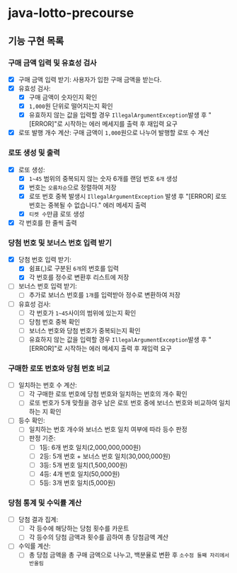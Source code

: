 # java-lotto-precourse

## 기능 구현 목록

### 구매 금액 입력 및 유효성 검사
- [x] 구매 금액 입력 받기: 사용자가 입한 구매 금액을 받는다.
- [x] 유효성 검사:
  - [x] 구매 금액이 숫자인지 확인
  - [x] `1,000`원 단위로 떨어지는지 확인
  - [x] 유효하지 않는 값을 입력할 경우 `IllegalArgumentException`발생 후 "[ERROR]"로 시작하는 에러 메세지를 출력 후 재입력 요구
- [x] 로또 발행 개수 계산: 구매 금액이 `1,000`원으로 나누어 발행할 로또 수 계산

### 로또 생성 및 출력
- [x] 로또 생성:
  - [x] `1~45` 범위의 중복되지 않는 숫자 6개를 랜덤 번호 `6개` 생성
  - [x] 번호는 `오름차순`으로 정렬하여 저장
  - [x] 로또 번호 중복 발생시 `IllegalArgumentException` 발생 후 "[ERROR] 로또 번호는 중복될 수 없습니다." 에러 메세지 출력
  - [x] `티켓 수`만큼 로또 생성
- [x] 각 번호를 한 줄씩 출력

### 당첨 번호 및 보너스 번호 입력 받기
- [x] 당첨 번호 입력 받기:
  - [x] 쉼표(,)로 구분된 `6개`의 번호를 입력
  - [x] 각 번호를 정수로 변환후 리스트에 저장
- [ ] 보너스 번호 입력 받기:
  - [ ] 추가로 보너스 번호를 `1개`를 입력받아 정수로 변환하여 저장
- [ ] 유효성 검사:
  - [ ] 각 번호가 `1~45`사이의 범위에 있는지 확인
  - [ ] 당첨 번호 중복 확인
  - [ ] 보너스 번호와 당첨 번호가 중복되는지 확인
  - [ ] 유효하지 않는 값을 입력할 경우 `IllegalArgumentException`발생 후 "[ERROR]"로 시작하는 에러 메세지 출력 후 재입력 요구

### 구매한 로또 번호와 당첨 번호 비교
- [ ] 일치하는 번호 수 계산:
  - [ ] 각 구매한 로또 번호에 당첨 번호와 일치하는 번호의 개수 확인
  - [ ] 로또 번호가 5개 맞췄을 경우 남은 로또 번호 중에 보너스 번호와 비교하여 일치하는 지 확인
- [ ] 등수 확인:
  - [ ] 일치하는 번호 개수와 보너스 번호 일치 여부에 따라 등수 판정
  - [ ] 판정 기준:
    - [ ] 1등: 6개 번호 일치(2,000,000,000원)
    - [ ] 2등: 5개 번호 + 보너스 번호 일치(30,000,000원)
    - [ ] 3등: 5개 번호 일치(1,500,000원)
    - [ ] 4등: 4개 번호 일치(50,000원)
    - [ ] 5등: 3개 번호 일치(5,000원)

### 당첨 통계 및 수익률 계산
- [ ] 당첨 결과 집계:
  - [ ] 각 등수에 해당하는 당첨 횟수를 카운트
  - [ ] 각 등수의 당첨 금액과 횟수를 곱하여 총 당첨금액 계산
- [ ] 수익률 계산:
  - [ ] 총 당첨 금액을 총 구매 금액으로 나누고, 백분율로 변환 후 `소수점 둘째 자리에서 반올림`
